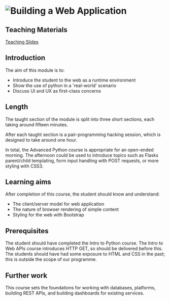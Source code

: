 # ![Building a Web Application](../blob/master/assets/img/logo-128.png?raw=true)
## Teaching Materials

[Teaching Slides](https://gitpitch.com/iotinafrica/material?p=building-a-web-application)

## Introduction
The aim of this module is to:
* Introduce the student to the web as a runtime environment
* Show the use of python in a 'real-world' scenario
* Discuss UI and UX as first-class concerns

## Length

The taught section of the module is split into three short sections, each taking around fifteen minutes.

After each taught section is a pair-programming hacking session, which is designed to take around one hour.

In total, the Advanced Python course is appropriate for an open-ended morning. The afternoon could be used to
introduce topics such as Flasks parent/child templating, form input handling with POST requests, or more styling with CSS3.

## Learning aims
After completion of this course, the student should know and understand:
* The client/server model for web application
* The nature of browser rendering of simple content
* Styling for the web with Bootstrap

## Prerequisites
The student should have completed the Intro to Python course. The Intro to Web APIs course introduces HTTP GET, so should be delivered before this. The students should have had some exposure to HTML and CSS in the past; this is outside the scope of our programme.

## Further work
This course sets the foundations for working with databases, platforms, building REST APIs, and building dashboards for existing services.